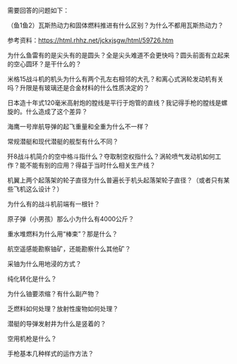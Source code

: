 需要回答的问题如下：

（鱼1鱼2）瓦斯热动力和固体燃料推进有什么区别？为什么不都用瓦斯热动力？

参考资料：https://html.rhhz.net/jckxjsgw/html/59726.htm

为什么鱼雷有的是尖头有的是圆头？全是尖头难道不会更快吗？圆头前面有立起来的空心圆环？是干什么的？

米格15战斗机的机头为什么有两个孔左右相邻的大孔？和离心式涡轮发动机有关吗？升限是有玻璃还是合金材料的什么性质决定的？

日本造十年式120毫米高射炮的膛线是平行于炮管的直线？我记得手枪的膛线是螺旋的。什么造成了这个差异？

海鹰一号岸航导弹的起飞重量和全重为什么不一样？

常规潜艇和现代潜艇的舰型有什么不同？

歼8战斗机简介的空中格斗指什么？夺取制空权指什么？涡轮喷气发动机如何工作？能不能有别的应用？得益于当时什么相关生产线？

机翼上两个起落架的轮子直径为什么普遍长于机头起落架轮子直径？（或者只有某些飞机这么设计？）

为什么有的战斗机前端有一根针？

原子弹（小男孩）那么小为什么有4000公斤？

重水堆燃料为什么用“棒束”？那是什么？

航空遥感能勘察铀矿，还能勘察什么其他矿？

采铀为什么用地浸的方式？

纯化转化是什么？

为什么铀要浓缩？有什么副产物？

乏燃料如何处理？放射性废物如何处理？

潜艇的导弹发射井为什么是竖着的？

空用机枪是什么？

手枪基本几种样式的运作方法？